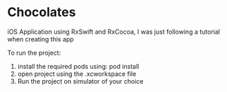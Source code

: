 # Chocolates
iOS Application using RxSwift and RxCocoa, I was just following a tutorial when creating this app


To run the project:
1) install the required pods using: pod install 
2) open project using the .xcworkspace file
3) Run the project on simulator of your choice 
